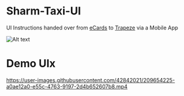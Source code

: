 # Sharm-Taxi-UI

UI Instructions handed over from [eCards](https://www.ecards.com.eg) to [Trapeze](https://www.trapezegroup.com/) via a Mobile App

![Alt text](https://github.com/trecktom/SharmTaxiUI-eCards-Trapeze/blob/main/ecards.png "eCards")

# Demo UIx

https://user-images.githubusercontent.com/42842021/209654225-a0ae12a0-e55c-4763-9197-2d4b652607b8.mp4